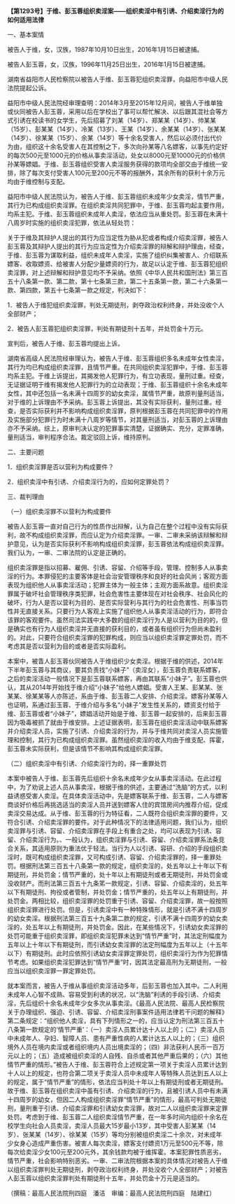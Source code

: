 **【第1293号】于维、彭玉蓉组织卖淫案——组织卖淫中有引诱、介绍卖淫行为的如何适用法律**

一、基本案情

被告人于维，女，汉族，1987年10月10日出生，2016年1月15日被逮捕。

被告人彭玉蓉，女，汉族，1996年11月25日出生，2016年1月15日被逮捕。

湖南省益阳市人民检察院以被告人于维、彭玉蓉犯组织卖淫罪，向益阳市中级人民法院提起公诉。

益阳市中级人民法院经审理查明：2014年3月至2015年12月间，被告人于维单独或伙同被告人彭玉蓉，采用以后在学校出了事可以帮忙解决、以后跟其混社会等方式引诱在校读书的女学生，先后招募了刘某（14岁）、郑某某（14岁）、帅某某（15岁）、彭某某（14岁）、冷某（13岁）、王某（14岁）、余某某（14岁）、张某某（14岁）、徐某某（15岁）、余某（14岁）等十余名受害人，然后以必须付出代价为由，组织这十余名受害人在其控制之下，多次向孙某等八名嫖客，以事先约定好的每次500元至1000元的价格从事卖淫活动，处女以8000元至10000元的价格供孙某等嫖娼。于维、彭玉蓉组织受害人卖淫服务获得的款项均全部交由于维统一安排，除了每次支付受害人100元至200元不等的报酬外，其余所有的获利十余万元均由于维控制与支配。

益阳市中级人民法院认为，被告人于维、彭玉蓉组织未成年少女卖淫，情节严重，其行为已构成组织卖淫罪。在组织卖淫共同犯罪中，于维、彭玉蓉均起主要作用，均系主犯。于维、彭玉蓉组织未成年人卖淫，依法应当从重处罚。彭玉蓉在未满十八周岁时实施的组织卖淫犯罪，依法从轻处罚：

关于于维及其辩护人提出的其行为应当定性为胁从犯或者构成介绍卖淫罪，被告人彭玉蓉及其辩护人提出的其行为应当定性为介绍卖淫罪的辩解和辩护理由，经查，于维、彭玉蓉为谋取利益，组织未成年人卖淫，实施了组织纠集被害人、介绍联系嫖客、收取嫖资、给被害人分配少量嫖资的行为，故足以认定于维、彭玉蓉犯组织卖淫罪，对上述辩解和辩护意见均不予采纳。依照《中华人民共和国刑法》第三百五十八条第一款、第二款，第十七条第三款，第二十五条第一款，第二十六条第一款、第四款，第五十七条第一款之规定，判决如下：

1．被告人于维犯组织卖淫罪，判处无期徒刑，剥夺政治权利终身，并处没收个人全部财产；

2．被告人彭玉蓉犯组织卖淫罪，判处有期徒刑十五年，并处罚金十万元。

宣判后，被告人于维、彭玉蓉均提出上诉。

湖南省高级人民法院经审理认为，被告人于维、彭玉蓉组织多名未成年女性卖淫，其行为均已构成组织卖淫罪，且情节严重。在共同组织卖淫犯罪中，于维、彭玉蓉均系主犯。于维上诉提出，其揭发他人犯罪行为，有立功表现，量刑过重。经查，无证据证明于维有揭发他人犯罪行为的立动表现；于维、彭玉蓉组织十余名未成年女性，其中还包括一名未满十四周岁的幼女卖淫，属情节严重，故原判量刑适当，对于维的上诉理由不予采纳。彭玉蓉上诉提出，其没有实际获利，量刑过重。经查，是否实际获利并不影响构成组织卖淫罪，原判根据彭玉蓉在共同犯罪中的作用及实施部分犯罪行为时未满十八周岁等情节，对其量刑适当，对彭玉蓉的上诉理由亦不予采纳。综上，原审判决认定的犯罪事实清楚，证据确实、充分，定罪准确，量刑适当，审判程序合法。裁定驳回上诉，维持原判。

二、主要问题

1．组织卖淫罪是否以营利为构成要件？

2．组织卖淫中有引诱、介绍卖淫行为的，应如何定罪处罚？

三、裁判理由

（一）组织卖淫罪不以营利为构成要件

被告人彭玉蓉一直对自己行为的性质作出辩解，认为自己在整个过程中没有实际获利，故不构成组织卖淫罪，而应认定为介绍卖淫罪。一审、二审未采纳该辩解和辩护意见，认为是否实际获利不影响构成组织卖淫罪，彭玉蓉依法构成组织卖淫罪。我们认为，一审、二审法院的认定是正确的。

组织卖淫罪是指以招募、雇佣、引诱、容留、介绍等手段，管理、控制多人从事卖淫的行为。本罪侵犯的主要客体是社会治安管理秩序和良好的社会风尚；客观方面表现为组织他人从事卖淫活动；犯罪主体为一般主体；主观方面系故意。组织卖淫罪属于破坏社会管理秩序类犯罪，社会危害性主要体现在对社会秩序、社会风化的破坏，行为人是否以营利为目的、是否实际营利与其行为的社会危害性、刑事当罚性并无直接关系。只要行为人客观上实施了组织他人从事卖淫活动的行为，即符合该罪的客观要件。虽然司法实践中大多数的组织卖淫行为人是以营利为目的的，但是确实也有行为人组织卖淫并无直接的获利目的，或者虽有组织行为但尚未盈利的。对此，只要符合组织卖淫罪的犯罪构成，则应当以组织卖淫罪定罪处罚，而不考虑其是否以营利为目的或者是否实际盈利。

本案中，被眚人彭玉蓉伙同被告人于维组织少女卖淫。根据于维的供述，2014年下半年彭玉蓉与其商议，要其负责找“小妹子”（卖淫女），彭玉蓉负责联系嫖客，之后的卖淫活动一般情况下是彭玉蓉联系嫖客，再由其联系“小妹子”。彭玉蓉也供认，其从2014年开始找于维介绍“小妹子”给他人嫖娼。受害人王某、彭某某、张某某、徐某某等人亦陈述，系由于维、彭玉蓉二人安排、介绍卖淫。嫖客孙某等人也证明，系通过彭玉蓉、于维介绍与多名“小妹子”发生性关系的，嫖资支付给于维、彭玉蓉或者“小妹子”，嫖娼活动开始是于维、彭玉蓉一起安排的，后来彭玉蓉因为吸毒被抓了就由于维安排。上述证据表明，彭玉蓉在组织卖淫活动中联系嫖客并介绍卖淫人员，实施了引诱、介绍卖淫的行为，并与于维共同对卖淫人员实施管理和控制，其行为已构成组织卖淫罪。虽然组织卖淫的收入均由于维支配、挥霍，彭玉蓉未实际获利，但是该情节不影响其构成组织卖淫罪。

（二）组织卖淫中有引诱、介绍卖淫行为的，择一重罪处罚

本案中被告人于维、彭玉蓉先后组织十余名未成年少女从事卖淫活动。在此过程中，为了劝说上述人员从事卖淫，根据于维的供述，主要通过“洗脑”的方式，以利益诱惑受害人卖淫。在具体卖淫活动中，先是嫖客联系于维、彭玉蓉，二人与嫖客商谈好价格后再挑选适当的卖淫人员并送到嫖客人住的宾馆房间内推荐介绍，促成卖淫交易达成。从于维、彭玉蓉的行为特征看，二人既符合组织卖淫罪的要件，又符合引诱、介绍卖淫罪的要件。对于此种情况下的法律适用问题，我们认为，组织卖淫罪与引诱、容留、介绍卖淫罪在手段上有重合之处，均可以表现为引诱、容留、介绍卖淫行为。、一般认为，组织卖淫罪与引诱、容留、介绍卖淫罪系法条竞合关系，其适用原则为重法优于轻法。当行为人以引诱、容研、介绍的手段组织卖淫时，既可构成组织卖淫罪，又可构成引诱、容留、介绍卖淫罪的，择一重罪处罚。根据刑法第三百五十八条第一款的规定，组织卖淫的，处五年以上十年以下有期徒刑，并处罚金；情节严重的，处十年以上有期徒刑或者无期徒刑，并处罚金或没收财产。而刑法第三百五十九条笫一款规定，引诱、容留、介绍卖淫的，处五年以下有期徒刑、拘役或者管制，并处罚金；情节严重的，处五年以上有期徒刑，并处罚金。两相比较，组织卖淫罪的处罚重于引诱、容留、介绍卖淫罪，故一般按照组织卖淫罪进行处罚。但是，引诱卖淫中有一种特殊情形，就是引诱不满十四周岁的幼女卖淫。根据刑法第三百五十九条第二款的规定，引诱不满十四周岁的幼女卖淫的，处五年以上有期徒刑，并处罚金。因此，在某些情况下，引诱幼女卖淫罪的处罚可能重于组织卖淫罪，即组织卖淫犯罪未达到“情节严重”时，其法定刑幅度为五年以上十年以下有期徒刑，而引诱幼女卖淫罪的法定刑幅度为五年以上（十五年以下）有期徒刑。此时应依照引诱幼女卖淫罪定罪处罚，组织卖淫行为作为犯罪情节考虑。如果组织卖淫犯罪达到“情节严重”时，因其法定最高刑为无期徒刑，一般应当以组织卖淫罪一罪定罪处罚。

就本案而言，被告人于维从事组织卖淫活动多年，后彭玉蓉也加入其中。二人利用未成年人心智不成熟、容易受到利诱的状况，以“洗脑”利诱的手段引诱、介绍卖淫，先后组织十余名未成年少女多次从事卖淫。《最高人民法院、最高人民检察院关于办理组织、强迫、引诱、容留、介绍卖淫刑事案件适用法律若干问题的解释》第二条规定：“组织他人卖淫，具有下列情形之一的，应当认定为刑法第三百五十八条第一款规定的‘情节严重’：（一）卖淫人员累计达十人以上的；（二）卖淫人员中未成年人、孕妇、智障人员、患有严重性病的人累计达五人以上的；（三）组织境外人员在境内卖淫或者组织境内人员出境卖淫的；（四）非法获利人民币一百万元以上的；（五）造成被组织卖淫的人自残、自杀或者其他严重后果的；（六）其他情节严重的情形。”被告人于维、彭玉蓉符合上述规定第一项关于卖淫人员累计达到十人以上的规定，也符合第二项关于卖淫人员中未成年人等特殊人员达到五人以上的规定，属于“情节严重”的情形，依法应当判处十年以上有期徒刑或者无期徒刑。故于维、彭玉蓉在组织卖淫中虽有引诱、介绍卖淫的行为，且被引诱人员中有未满十四周岁的幼女，但因二人构成组织卖淫罪“情节严重”的情形，最高可判处无期徒刑，量刑重于引诱、介绍卖淫罪和引诱幼女卖淫罪，故对二人以组织卖淫罪来定罪处罚。考虑到于维、彭玉蓉二人组织卖淫情节严重，在一年多时间内组织十余名在校学生向社会人员卖淫，卖淫人员最大15岁最小13岁，其中受害人彭某某（14岁）、张某某（14岁）、徐某某（15岁）等均分别被组织卖淫二十余次，对未成年少女身心造成严重伤害。被害人每次卖淫，嫖客支付嫖资1万元至500元不等，除每次给卖淫少女100元至200元外，其余钱款均被于维挥霍。本案犯罪性质恶劣，情节严重，社会影响特别恶劣。一审、二审法院根据本案的具体情况对被告人于维以组织卖淫罪判处无期徒刑，剥夺政治权利终身，并处没收个人全部财产；对被告人彭玉蓉以组织卖淫罪判处有期徒刑十五年，并处罚金十万元是适当的。

（撰稿：最高人民法院刑四庭　潘洁　审编：最高人民法院刑四庭　陆建红）
